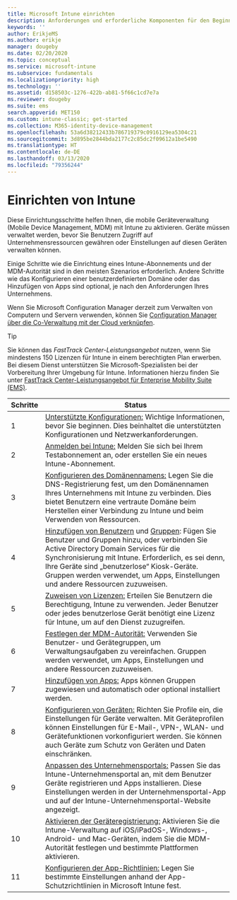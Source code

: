 ```yaml
---
title: Microsoft Intune einrichten
description: Anforderungen und erforderliche Komponenten für den Beginn der Verwendung Ihres Intune-Abonnements
keywords: ''
author: ErikjeMS
ms.author: erikje
manager: dougeby
ms.date: 02/20/2020
ms.topic: conceptual
ms.service: microsoft-intune
ms.subservice: fundamentals
ms.localizationpriority: high
ms.technology: ''
ms.assetid: d158503c-1276-422b-ab81-5f66c1cd7e7a
ms.reviewer: dougeby
ms.suite: ems
search.appverid: MET150
ms.custom: intune-classic; get-started
ms.collection: M365-identity-device-management
ms.openlocfilehash: 53a6d38212433b786719379c0916129ea5304c21
ms.sourcegitcommit: 3d895be2844bda2177c2c85dc2f09612a1be5490
ms.translationtype: HT
ms.contentlocale: de-DE
ms.lasthandoff: 03/13/2020
ms.locfileid: "79356244"
---
```

# <a name="set-up-intune"></a>Einrichten von Intune

Diese Einrichtungsschritte helfen Ihnen, die mobile Geräteverwaltung (Mobile Device Management, MDM) mit Intune zu aktivieren. Geräte müssen verwaltet werden, bevor Sie Benutzern Zugriff auf Unternehmensressourcen gewähren oder Einstellungen auf diesen Geräten verwalten können.

Einige Schritte wie die Einrichtung eines Intune-Abonnements und der MDM-Autorität sind in den meisten Szenarios erforderlich. Andere Schritte wie das Konfigurieren einer benutzerdefinierten Domäne oder das Hinzufügen von Apps sind optional, je nach den Anforderungen Ihres Unternehmens.

Wenn Sie Microsoft Configuration Manager derzeit zum Verwalten von Computern und Servern verwenden, können Sie [Configuration Manager über die Co-Verwaltung mit der Cloud verknüpfen](https://docs.microsoft.com/configmgr/comanage/overview).

>[!TIP]
>Sie können das *FastTrack Center-Leistungsangebot* nutzen, wenn Sie mindestens 150 Lizenzen für Intune in einem berechtigten Plan erwerben. Bei diesem Dienst unterstützen Sie Microsoft-Spezialisten bei der Vorbereitung Ihrer Umgebung für Intune. Informationen hierzu finden Sie unter [FastTrack Center-Leistungsangebot für Enterprise Mobility Suite (EMS)](https://docs.microsoft.com/enterprise-mobility-security/Solutions/enterprise-mobility-fasttrack-program).

| Schritte | Status  |
|---|---|
|   1   | [Unterstützte Konfigurationen:](supported-devices-browsers.md) Wichtige Informationen, bevor Sie beginnen. Dies beinhaltet die unterstützten Konfigurationen und Netzwerkanforderungen.|
|   2   |  [Anmelden bei Intune:](account-sign-up.md) Melden Sie sich bei Ihrem Testabonnement an, oder erstellen Sie ein neues Intune-Abonnement. |
|   3   | [Konfigurieren des Domänennamens:](custom-domain-name-configure.md) Legen Sie die DNS-Registrierung fest, um den Domänennamen Ihres Unternehmens mit Intune zu verbinden. Dies bietet Benutzern eine vertraute Domäne beim Herstellen einer Verbindung zu Intune und beim Verwenden von Ressourcen. |
|   4   | [Hinzufügen von Benutzern](users-add.md) und [Gruppen](groups-add.md): Fügen Sie Benutzer und Gruppen hinzu, oder verbinden Sie Active Directory Domain Services für die Synchronisierung mit Intune. Erforderlich, es sei denn, Ihre Geräte sind „benutzerlose“ Kiosk-Geräte. Gruppen werden verwendet, um Apps, Einstellungen und andere Ressourcen zuzuweisen.|
|   5   | [Zuweisen von Lizenzen:](licenses-assign.md) Erteilen Sie Benutzern die Berechtigung, Intune zu verwenden. Jeder Benutzer oder jedes benutzerlose Gerät benötigt eine Lizenz für Intune, um auf den Dienst zuzugreifen. |
|   6   | [Festlegen der MDM-Autorität:](mdm-authority-set.md) Verwenden Sie Benutzer- und Gerätegruppen, um Verwaltungsaufgaben zu vereinfachen. Gruppen werden verwendet, um Apps, Einstellungen und andere Ressourcen zuzuweisen. |
|   7   | [Hinzufügen von Apps:](../apps/apps-add.md) Apps können Gruppen zugewiesen und automatisch oder optional installiert werden. |
|   8   | [Konfigurieren von Geräten:](../configuration/device-profiles.md) Richten Sie Profile ein, die Einstellungen für Geräte verwalten. Mit Geräteprofilen können Einstellungen für E-Mail-, VPN-, WLAN- und Gerätefunktionen vorkonfiguriert werden. Sie können auch Geräte zum Schutz von Geräten und Daten einschränken. |
|   9   |  [Anpassen des Unternehmensportals:](../apps/company-portal-app.md) Passen Sie das Intune-Unternehmensportal an, mit dem Benutzer Geräte registrieren und Apps installieren. Diese Einstellungen werden in der Unternehmensportal-App und auf der Intune-Unternehmensportal-Website angezeigt.       |
|  10   | [Aktivieren der Geräteregistrierung:](mdm-authority-set.md) Aktivieren Sie die Intune-Verwaltung auf iOS/iPadOS-, Windows-, Android- und Mac-Geräten, indem Sie die MDM-Autorität festlegen und bestimmte Plattformen aktivieren. |
|  11   |  [Konfigurieren der App-Richtlinien:](../apps/app-protection-policy.md) Legen Sie bestimmte Einstellungen anhand der App-Schutzrichtlinien in Microsoft Intune fest. |

